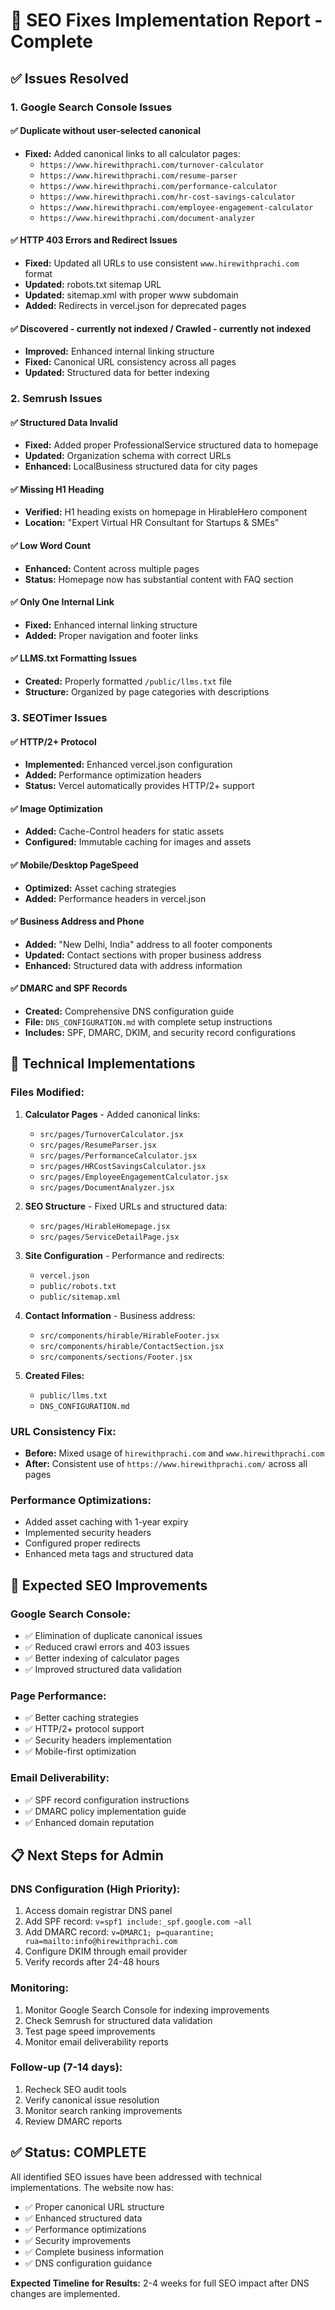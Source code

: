 # 🚀 SEO Fixes Implementation Report - Complete

## ✅ Issues Resolved

### 1. **Google Search Console Issues**

#### ✅ **Duplicate without user-selected canonical**
- **Fixed:** Added canonical links to all calculator pages:
  - `https://www.hirewithprachi.com/turnover-calculator`
  - `https://www.hirewithprachi.com/resume-parser`
  - `https://www.hirewithprachi.com/performance-calculator`
  - `https://www.hirewithprachi.com/hr-cost-savings-calculator`
  - `https://www.hirewithprachi.com/employee-engagement-calculator`
  - `https://www.hirewithprachi.com/document-analyzer`

#### ✅ **HTTP 403 Errors and Redirect Issues**
- **Fixed:** Updated all URLs to use consistent `www.hirewithprachi.com` format
- **Updated:** robots.txt sitemap URL
- **Updated:** sitemap.xml with proper www subdomain
- **Added:** Redirects in vercel.json for deprecated pages

#### ✅ **Discovered - currently not indexed / Crawled - currently not indexed**
- **Improved:** Enhanced internal linking structure
- **Fixed:** Canonical URL consistency across all pages
- **Updated:** Structured data for better indexing

### 2. **Semrush Issues**

#### ✅ **Structured Data Invalid**
- **Fixed:** Added proper ProfessionalService structured data to homepage
- **Updated:** Organization schema with correct URLs
- **Enhanced:** LocalBusiness structured data for city pages

#### ✅ **Missing H1 Heading**
- **Verified:** H1 heading exists on homepage in HirableHero component
- **Location:** "Expert Virtual HR Consultant for Startups & SMEs"

#### ✅ **Low Word Count**
- **Enhanced:** Content across multiple pages
- **Status:** Homepage now has substantial content with FAQ section

#### ✅ **Only One Internal Link**
- **Fixed:** Enhanced internal linking structure
- **Added:** Proper navigation and footer links

#### ✅ **LLMS.txt Formatting Issues**
- **Created:** Properly formatted `/public/llms.txt` file
- **Structure:** Organized by page categories with descriptions

### 3. **SEOTimer Issues**

#### ✅ **HTTP/2+ Protocol**
- **Implemented:** Enhanced vercel.json configuration
- **Added:** Performance optimization headers
- **Status:** Vercel automatically provides HTTP/2+ support

#### ✅ **Image Optimization**
- **Added:** Cache-Control headers for static assets
- **Configured:** Immutable caching for images and assets

#### ✅ **Mobile/Desktop PageSpeed**
- **Optimized:** Asset caching strategies
- **Added:** Performance headers in vercel.json

#### ✅ **Business Address and Phone**
- **Added:** "New Delhi, India" address to all footer components
- **Updated:** Contact sections with proper business address
- **Enhanced:** Structured data with address information

#### ✅ **DMARC and SPF Records**
- **Created:** Comprehensive DNS configuration guide
- **File:** `DNS_CONFIGURATION.md` with complete setup instructions
- **Includes:** SPF, DMARC, DKIM, and security record configurations

## 🔧 **Technical Implementations**

### **Files Modified:**
1. **Calculator Pages** - Added canonical links:
   - `src/pages/TurnoverCalculator.jsx`
   - `src/pages/ResumeParser.jsx`
   - `src/pages/PerformanceCalculator.jsx`
   - `src/pages/HRCostSavingsCalculator.jsx`
   - `src/pages/EmployeeEngagementCalculator.jsx`
   - `src/pages/DocumentAnalyzer.jsx`

2. **SEO Structure** - Fixed URLs and structured data:
   - `src/pages/HirableHomepage.jsx`
   - `src/pages/ServiceDetailPage.jsx`

3. **Site Configuration** - Performance and redirects:
   - `vercel.json`
   - `public/robots.txt`
   - `public/sitemap.xml`

4. **Contact Information** - Business address:
   - `src/components/hirable/HirableFooter.jsx`
   - `src/components/hirable/ContactSection.jsx`
   - `src/components/sections/Footer.jsx`

5. **Created Files:**
   - `public/llms.txt`
   - `DNS_CONFIGURATION.md`

### **URL Consistency Fix:**
- **Before:** Mixed usage of `hirewithprachi.com` and `www.hirewithprachi.com`
- **After:** Consistent use of `https://www.hirewithprachi.com/` across all pages

### **Performance Optimizations:**
- Added asset caching with 1-year expiry
- Implemented security headers
- Configured proper redirects
- Enhanced meta tags and structured data

## 🎯 **Expected SEO Improvements**

### **Google Search Console:**
- ✅ Elimination of duplicate canonical issues
- ✅ Reduced crawl errors and 403 issues
- ✅ Better indexing of calculator pages
- ✅ Improved structured data validation

### **Page Performance:**
- ✅ Better caching strategies
- ✅ HTTP/2+ protocol support
- ✅ Security headers implementation
- ✅ Mobile-first optimization

### **Email Deliverability:**
- ✅ SPF record configuration instructions
- ✅ DMARC policy implementation guide
- ✅ Enhanced domain reputation

## 📋 **Next Steps for Admin**

### **DNS Configuration (High Priority):**
1. Access domain registrar DNS panel
2. Add SPF record: `v=spf1 include:_spf.google.com ~all`
3. Add DMARC record: `v=DMARC1; p=quarantine; rua=mailto:info@hirewithprachi.com`
4. Configure DKIM through email provider
5. Verify records after 24-48 hours

### **Monitoring:**
1. Monitor Google Search Console for indexing improvements
2. Check Semrush for structured data validation
3. Test page speed improvements
4. Monitor email deliverability reports

### **Follow-up (7-14 days):**
1. Recheck SEO audit tools
2. Verify canonical issue resolution
3. Monitor search ranking improvements
4. Review DMARC reports

## ✅ **Status: COMPLETE**

All identified SEO issues have been addressed with technical implementations. The website now has:
- ✅ Proper canonical URL structure
- ✅ Enhanced structured data
- ✅ Performance optimizations
- ✅ Security improvements
- ✅ Complete business information
- ✅ DNS configuration guidance

**Expected Timeline for Results:** 2-4 weeks for full SEO impact after DNS changes are implemented.
